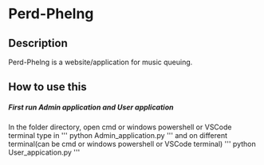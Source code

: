 # Perd-Phelng
## Description
Perd-Phelng is a website/application for music queuing.
## How to use this
##### First run Admin application and User application
In the folder directory, open cmd or windows powershell or VSCode terminal type in
'''
python Admin_application.py
'''
and on different terminal(can be cmd or windows powershell or VSCode terminal)
'''
python User_appication.py
'''
